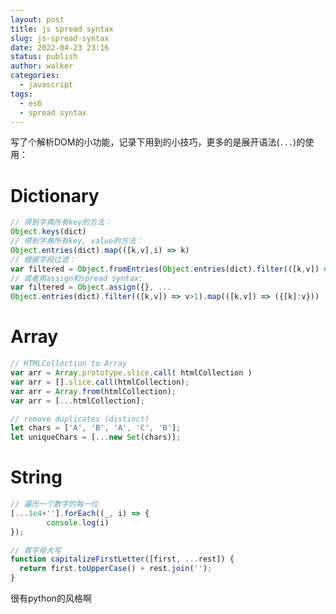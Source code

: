 ```yaml
---
layout: post
title: js spread syntax
slug: js-spread-syntax
date: 2022-04-23 23:16
status: publish
author: walker
categories: 
  - javascript
tags:
  - es6
  - spread syntax
---
```


写了个解析DOM的小功能，记录下用到的小技巧，更多的是展开语法(`...`)的使用：

# Dictionary

```javascript
// 得到字典所有key的方法：
Object.keys(dict)
// 得到字典所有key, value的方法： 
Object.entries(dict).map(([k,v],i) => k)
// 根据字段过滤：
var filtered = Object.fromEntries(Object.entries(dict).filter(([k,v]) => v>1));
// 或者用assign和spread syntax:
var filtered = Object.assign({}, ...
Object.entries(dict).filter(([k,v]) => v>1).map(([k,v]) => ({[k]:v}))
```

# Array

```javascript
// HTMLCollection to Array
var arr = Array.prototype.slice.call( htmlCollection )
var arr = [].slice.call(htmlCollection);
var arr = Array.from(htmlCollection);
var arr = [...htmlCollection];

// remove duplicates (distinct)
let chars = ['A', 'B', 'A', 'C', 'B'];
let uniqueChars = [...new Set(chars)];
```

# String

```javascript
// 遍历一个数字的每一位
[...1e4+''].forEach((_, i) => {
        console.log(i)
});

// 首字母大写
function capitalizeFirstLetter([first, ...rest]) {
  return first.toUpperCase() + rest.join('');
}
```

很有python的风格啊